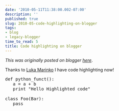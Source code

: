 ```yaml
---
date: '2010-05-11T11:38:00.002-07:00'
description: ''
published: true
slug: 2010-05-code-highlighting-on-blogger
tags:
- blog
- legacy-blogger
time_to_read: 5
title: Code highlighting on blogger
---
```


*This was originally posted on blogger [here](https://pydanny.blogspot.com/2010/05/code-highlighting-on-blogger.html)*.

Thanks to [Luka Marinko](https://lukabloga.blogspot.com/2008/10/to-test-new-highlighting.html) I have code highlighting now!

<pre class="prettyprint lang-py">def python_funct():
   a = a + b
   print "Hello Highlighted code"

class Foo(Bar):
   pass
</pre>